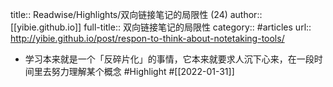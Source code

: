 title:: Readwise/Highlights/双向链接笔记的局限性 (24)
author:: [[yibie.github.io]]
full-title:: 双向链接笔记的局限性
category:: #articles
url:: http://yibie.github.io/post/respon-to-think-about-notetaking-tools/

- 学习本来就是一个「反碎片化」的事情，它本来就要求人沉下心来，在一段时间里去努力理解某个概念 #Highlight #[[2022-01-31]]